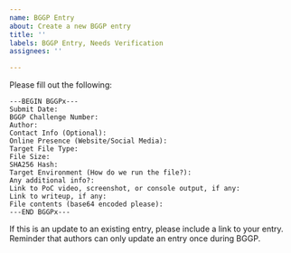 ```yaml
---
name: BGGP Entry
about: Create a new BGGP entry
title: ''
labels: BGGP Entry, Needs Verification
assignees: ''

---
```


Please fill out the following:
```
---BEGIN BGGPx---
Submit Date: 
BGGP Challenge Number:
Author: 
Contact Info (Optional): 
Online Presence (Website/Social Media): 
Target File Type: 
File Size: 
SHA256 Hash: 
Target Environment (How do we run the file?): 
Any additional info?: 
Link to PoC video, screenshot, or console output, if any: 
Link to writeup, if any: 
File contents (base64 encoded please): 
---END BGGPx---
```

If this is an update to an existing entry, please include a link to your entry. Reminder that authors can only update an entry once during BGGP.
